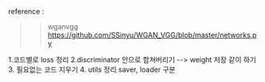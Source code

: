 reference : 
>>wganvgg
https://github.com/SSinyu/WGAN_VGG/blob/master/networks.py

1.코드별로 loss 정리
2.discriminator 안으로 합쳐버리기 --> weight 저장 같이 하기 
3. 필요없는 코드 지우기
4. utils 정리 saver, loader 구분